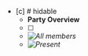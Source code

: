 - [c] # hidable
  - **Party Overview**
  - [ ] 
  - <i>![All members](0%20ttrpg/_Settings/Leverhulm/ʒ%20lv%20char%20backend.md#All%20Members)</i>
  - <i>![Present](0%20ttrpg/_Settings/Leverhulm/ʒ%20lv%20char%20backend.md#Present)</i>

